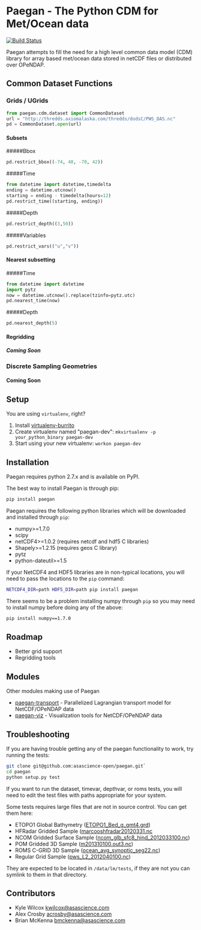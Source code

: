 Paegan - The Python CDM for Met/Ocean data
===========

[![Build Status](https://travis-ci.org/asascience-open/paegan.png?branch=master)](https://travis-ci.org/asascience-open/paegan)

Paegan attempts to fill the need for a high level common data model (CDM) library for array based met/ocean data stored in netCDF files or distributed over OPeNDAP.


Common Dataset Functions
------------------
### Grids / UGrids

```python
from paegan.cdm.dataset import CommonDataset
url = "http://thredds.axiomalaska.com/thredds/dodsC/PWS_DAS.nc"
pd = CommonDataset.open(url)
```

#### Subsets
#####Bbox
```python
pd.restrict_bbox((-74, 40, -70, 42))
```
#####Time
```python
from datetime import datetime,timedelta
ending = datetime.utcnow()
starting = ending - timedelta(hours=12)
pd.restrict_time((starting, ending))
```
#####Depth
```python
pd.restrict_depth((3,50))
```
#####Variables
```python
pd.restrict_vars(("u","v"))
```

#### Nearest subsetting

#####Time
```python
from datetime import datetime
import pytz
now = datetime.utcnow().replace(tzinfo=pytz.utc)
pd.nearest_time(now)
```

#####Depth
```python
pd.nearest_depth(5)
```

#### Regridding

##### Coming Soon

### Discrete Sampling Geometries

#### Coming Soon

Setup
------------------
You are using `virtualenv`, right?

1. Install [virtualenv-burrito](https://github.com/brainsik/virtualenv-burrito)
2. Create virtualenv named "paegan-dev": `mkvirtualenv -p your_python_binary paegan-dev`
3. Start using your new virtualenv: `workon paegan-dev`

Installation
-------------
Paegan requires python 2.7.x and is available on PyPI.

The best way to install Paegan is through pip:

```bash
pip install paegan
```

Paegan requires the following python libraries which will be downloaded and installed through `pip`:

* numpy>=1.7.0
* scipy
* netCDF4>=1.0.2 (requires netcdf and hdf5 C libraries)
* Shapely>=1.2.15 (requires geos C library)
* pytz
* python-dateutil>=1.5

If your NetCDF4 and HDF5 libraries are in non-typical locations, you will need to pass the locations to the `pip` command:
```bash
NETCDF4_DIR=path HDF5_DIR=path pip install paegan
```

There seems to be a problem installing numpy through `pip` so you may need to install numpy before doing any of the above:

```bash
pip install numpy==1.7.0
```

Roadmap
--------
* Better grid support
* Regridding tools


Modules
--------
Other modules making use of Paegan

* [paegan-transport](https://github.com/asascience-open/paegan-transport) - Parallelized Lagrangian transport model for NetCDF/OPeNDAP data
* [paegan-viz](https://github.com/asascience-open/paegan-viz) - Visualization tools for NetCDF/OPeNDAP data


Troubleshooting
---------------
If you are having trouble getting any of the paegan functionality to work, try running the tests:

```bash
git clone git@github.com:asascience-open/paegan.git`
cd paegan
python setup.py test
```
If you want to run the dataset, timevar, depthvar, or roms tests, you will need to edit the test files with paths appropriate for your system.

Some tests requires large files that are not in source control.  You can get them here:
* ETOPO1 Global Bathymetry ([ETOPO1_Bed_g_gmt4.grd](http://s3.amazonaws.com/paegan/resources/ETOPO1_Bed_g_gmt4.grd))
* HFRadar Gridded Sample ([marcooshfradar20120331.nc](https://s3.amazonaws.com/paegan/resources/marcooshfradar20120331.nc)
* NCOM Gridded Surface Sample ([ncom_glb_sfc8_hind_2012033100.nc](http://s3.amazonaws.com/paegan/resources/ncom_glb_sfc8_hind_2012033100.nc))
* POM Gridded 3D Sample ([m201310100.out3.nc](http://s3.amazonaws.com/paegan/resources/m201310100.out3.nc))
* ROMS C-GRID 3D Sample ([ocean_avg_synoptic_seg22.nc](http://s3.amazonaws.com/paegan/resources/ocean_avg_synoptic_seg22.nc))
* Regular Grid Sample ([pws_L2_2012040100.nc](http://s3.amazonaws.com/paegan/resources/pws_L2_2012040100.nc))

They are expected to be located in `/data/lm/tests`, if they are not you can symlink to them in that directory.

Contributors
----------------
* Kyle Wilcox <kwilcox@asascience.com>
* Alex Crosby <acrosby@asascience.com>
* Brian McKenna <bmckenna@asascience.com>
